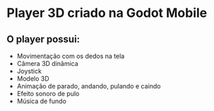 # Player 3D criado na Godot Mobile

## O player possui:
- Movimentação com os dedos na tela
- Câmera 3D dinâmica
- Joystick
- Modelo 3D
- Animação de parado, andando, pulando e caindo
- Efeito sonoro de pulo
- Música de fundo
